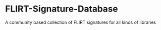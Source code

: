 # FLIRT-Signature-Database
A community based collection of FLIRT signatures for all kinds of libraries
